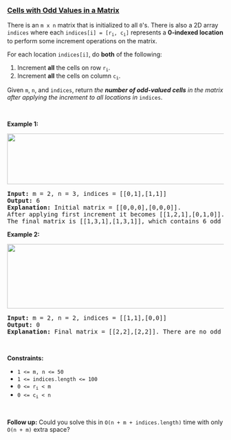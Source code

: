 ### [Cells with Odd Values in a Matrix](https://leetcode.com/problems/cells-with-odd-values-in-a-matrix)

<p>There is an <code>m x n</code> matrix that is initialized to all <code>0</code>&#39;s. There is also a 2D array <code>indices</code> where each <code>indices[i] = [r<sub>i</sub>, c<sub>i</sub>]</code> represents a <strong>0-indexed location</strong> to perform some increment operations on the matrix.</p>

<p>For each location <code>indices[i]</code>, do <strong>both</strong> of the following:</p>

<ol>
	<li>Increment <strong>all</strong> the cells on row <code>r<sub>i</sub></code>.</li>
	<li>Increment <strong>all</strong> the cells on column <code>c<sub>i</sub></code>.</li>
</ol>

<p>Given <code>m</code>, <code>n</code>, and <code>indices</code>, return <em>the <strong>number of odd-valued cells</strong> in the matrix after applying the increment to all locations in </em><code>indices</code>.</p>

<p>&nbsp;</p>
<p><strong class="example">Example 1:</strong></p>
<img alt="" src="https://assets.leetcode.com/uploads/2019/10/30/e1.png" style="width: 600px; height: 118px;" />
<pre>
<strong>Input:</strong> m = 2, n = 3, indices = [[0,1],[1,1]]
<strong>Output:</strong> 6
<strong>Explanation:</strong> Initial matrix = [[0,0,0],[0,0,0]].
After applying first increment it becomes [[1,2,1],[0,1,0]].
The final matrix is [[1,3,1],[1,3,1]], which contains 6 odd numbers.
</pre>

<p><strong class="example">Example 2:</strong></p>
<img alt="" src="https://assets.leetcode.com/uploads/2019/10/30/e2.png" style="width: 600px; height: 150px;" />
<pre>
<strong>Input:</strong> m = 2, n = 2, indices = [[1,1],[0,0]]
<strong>Output:</strong> 0
<strong>Explanation:</strong> Final matrix = [[2,2],[2,2]]. There are no odd numbers in the final matrix.
</pre>

<p>&nbsp;</p>
<p><strong>Constraints:</strong></p>

<ul>
	<li><code>1 &lt;= m, n &lt;= 50</code></li>
	<li><code>1 &lt;= indices.length &lt;= 100</code></li>
	<li><code>0 &lt;= r<sub>i</sub> &lt; m</code></li>
	<li><code>0 &lt;= c<sub>i</sub> &lt; n</code></li>
</ul>

<p>&nbsp;</p>
<p><strong>Follow up:</strong> Could you solve this in <code>O(n + m + indices.length)</code> time with only <code>O(n + m)</code> extra space?</p>
